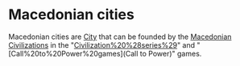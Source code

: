 # Macedonian cities

Macedonian cities are [City](cities) that can be founded by the [Macedonian](Macedonian) [Civilizations](civilization) in the "[Civilization%20%28series%29](Civilization)" and "[Call%20to%20Power%20games](Call to Power)" games.